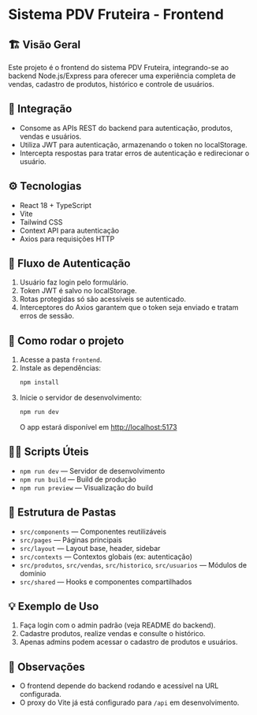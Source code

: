 # Sistema PDV Fruteira - Frontend

## 🏗️ Visão Geral
Este projeto é o frontend do sistema PDV Fruteira, integrando-se ao backend Node.js/Express para oferecer uma experiência completa de vendas, cadastro de produtos, histórico e controle de usuários.

## 🔗 Integração
- Consome as APIs REST do backend para autenticação, produtos, vendas e usuários.
- Utiliza JWT para autenticação, armazenando o token no localStorage.
- Intercepta respostas para tratar erros de autenticação e redirecionar o usuário.

## ⚙️ Tecnologias
- React 18 + TypeScript
- Vite
- Tailwind CSS
- Context API para autenticação
- Axios para requisições HTTP

## 🚦 Fluxo de Autenticação
1. Usuário faz login pelo formulário.
2. Token JWT é salvo no localStorage.
3. Rotas protegidas só são acessíveis se autenticado.
4. Interceptores do Axios garantem que o token seja enviado e tratam erros de sessão.

## 🚀 Como rodar o projeto
1. Acesse a pasta `frontend`.
2. Instale as dependências:
   ```bash
   npm install
   ```
3. Inicie o servidor de desenvolvimento:
   ```bash
   npm run dev
   ```
   O app estará disponível em [http://localhost:5173](http://localhost:5173)

## 🧑‍💻 Scripts Úteis
- `npm run dev` — Servidor de desenvolvimento
- `npm run build` — Build de produção
- `npm run preview` — Visualização do build

## 📁 Estrutura de Pastas
- `src/components` — Componentes reutilizáveis
- `src/pages` — Páginas principais
- `src/layout` — Layout base, header, sidebar
- `src/contexts` — Contextos globais (ex: autenticação)
- `src/produtos`, `src/vendas`, `src/historico`, `src/usuarios` — Módulos de domínio
- `src/shared` — Hooks e componentes compartilhados

## 💡 Exemplo de Uso
1. Faça login com o admin padrão (veja README do backend).
2. Cadastre produtos, realize vendas e consulte o histórico.
3. Apenas admins podem acessar o cadastro de produtos e usuários.

## 📝 Observações
- O frontend depende do backend rodando e acessível na URL configurada.
- O proxy do Vite já está configurado para `/api` em desenvolvimento.


